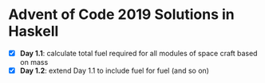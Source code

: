 # Advent of Code 2019 Solutions in Haskell

- [x] **Day 1.1**: calculate total fuel required for all modules of space craft based on mass
- [x] **Day 1.2**: extend Day 1.1 to include fuel for fuel (and so on)
